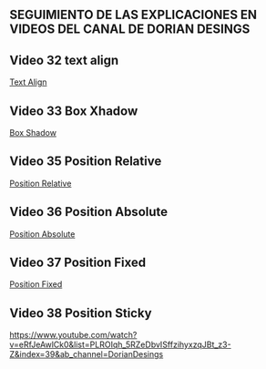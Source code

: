 ## SEGUIMIENTO DE LAS EXPLICACIONES EN VIDEOS DEL CANAL DE DORIAN DESINGS



## Video 32 text align

<a href="https://github.com/Adrian-Fernandez-Rosa/cssAvanzado/tree/master/32%20text%20align" 
 target="_blank"> Text Align </a></h3>

## Video 33 Box Xhadow

<a href="https://github.com/Adrian-Fernandez-Rosa/cssAvanzado/tree/master/33%20box%20shadow" 
 target="_blank">Box Shadow </a>
 
 
 ## Video 35 Position Relative
 
 
 
 
<a href="https://github.com/Adrian-Fernandez-Rosa/cssAvanzado/tree/3662afaa93edee8bc9d29d51a9c83334903f5fc7/34%20position" 
 target="_blank">Position Relative</a>


## Video 36 Position Absolute


<a href="https://github.com/Adrian-Fernandez-Rosa/cssAvanzado/tree/1d9216b75453ca74f3c5a98afc8cf15d6f24ef33/34%20position" 
 target="_blank">Position Absolute</a>


## Video 37 Position Fixed

<a href="https://github.com/Adrian-Fernandez-Rosa/cssAvanzado/tree/f4234ce10761c187ba8026adb05bbee115cee08d/34%20position" 
 target="_blank">Position Fixed</a>


## Video 38 Position Sticky

https://www.youtube.com/watch?v=eRfJeAwlCk0&list=PLROIqh_5RZeDbvISffzihyxzqJBt_z3-Z&index=39&ab_channel=DorianDesings

